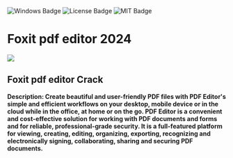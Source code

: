 <div id="badges">
  <img src="https://img.shields.io/badge/Windows-blue?logo=Windows&logoColor=white&style=for-the-badge" alt="Windows Badge"/>
  <img src="https://img.shields.io/badge/License-dark?logo=License&logoColor=white&style=for-the-badge" alt="License Badge"/>
  <img src="https://img.shields.io/badge/MIT-grey?logo=MIT&logoColor=white&style=for-the-badge" alt="MIT Badge"/>
</div>
<h1>Foxit pdf editor 2024</h1>
<p><img src="https://repository-images.githubusercontent.com/828911546/16f10768-a8bc-437e-bbec-7a05f88507d1"/></p>
<h2>Foxit pdf editor Crack</h2>
<p><strong>Description: Create beautiful and user-friendly PDF files with PDF Editor's simple and efficient workflows on your desktop, mobile device or in the cloud while in the office, at home or on the go. PDF Editor is a convenient and cost-effective solution for working with PDF documents and forms and for reliable, professional-grade security. It is a full-featured platform for viewing, creating, editing, organizing, exporting, recognizing and electronically signing, collaborating, sharing and securing PDF documents.</p>
</ol>
